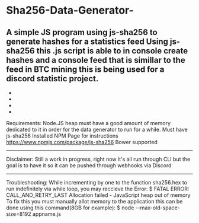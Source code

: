 # Sha256-Data-Generator-
A simple JS program using js-sha256 to generate hashes for a statistics feed
Using js-sha256 this .js script is able to in console create hashes and a console feed that is simillar to the feed in BTC mining this is being used for a discord statistic project.
-
-
-
-
-
Requirements:
Node.JS heap must have a good amount of memory dedicated to it in order for the data generator to run for a while.
Must have js-sha256 Installed
NPM Page for instructions https://www.npmjs.com/package/js-sha256
Bower supported
_______________
Disclaimer: Still a work in progress, right now it's all run through CLI but the goal is to have it so it can be pushed through webhooks via Discord
_______________
Troubleshooting:
While incrementing by one to the function sha256.hex to run indefinitely via while loop, you may reccieve the Error:
$  FATAL ERROR: CALL_AND_RETRY_LAST Allocation failed - JavaScript heap out of memory
To fix this you must manually allot memory to the application this can be done using this command(8GB for example):
$ node --max-old-space-size=8192 appname.js
